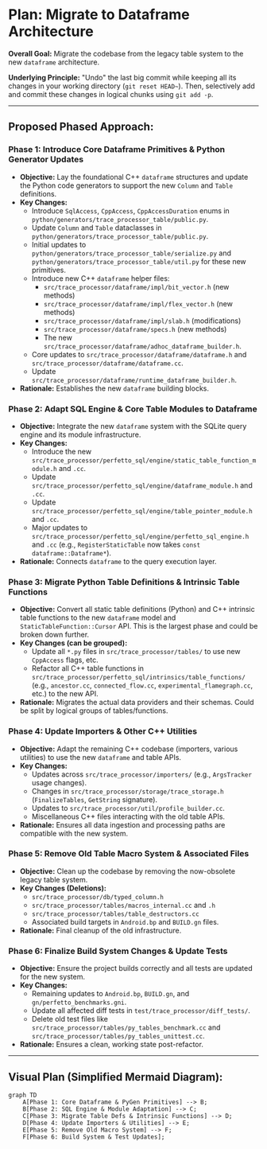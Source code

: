 # Plan: Migrate to Dataframe Architecture

**Overall Goal:** Migrate the codebase from the legacy table system to the new `dataframe` architecture.

**Underlying Principle:** "Undo" the last big commit while keeping all its changes in your working directory (`git reset HEAD~`). Then, selectively add and commit these changes in logical chunks using `git add -p`.

---

## Proposed Phased Approach:

### Phase 1: Introduce Core Dataframe Primitives & Python Generator Updates
*   **Objective:** Lay the foundational C++ `dataframe` structures and update the Python code generators to support the new `Column` and `Table` definitions.
*   **Key Changes:**
    *   Introduce `SqlAccess`, `CppAccess`, `CppAccessDuration` enums in `python/generators/trace_processor_table/public.py`.
    *   Update `Column` and `Table` dataclasses in `python/generators/trace_processor_table/public.py`.
    *   Initial updates to `python/generators/trace_processor_table/serialize.py` and `python/generators/trace_processor_table/util.py` for these new primitives.
    *   Introduce new C++ `dataframe` helper files:
        *   `src/trace_processor/dataframe/impl/bit_vector.h` (new methods)
        *   `src/trace_processor/dataframe/impl/flex_vector.h` (new methods)
        *   `src/trace_processor/dataframe/impl/slab.h` (modifications)
        *   `src/trace_processor/dataframe/specs.h` (new methods)
        *   The new `src/trace_processor/dataframe/adhoc_dataframe_builder.h`.
    *   Core updates to `src/trace_processor/dataframe/dataframe.h` and `src/trace_processor/dataframe/dataframe.cc`.
    *   Update `src/trace_processor/dataframe/runtime_dataframe_builder.h`.
*   **Rationale:** Establishes the new `dataframe` building blocks.

### Phase 2: Adapt SQL Engine & Core Table Modules to Dataframe
*   **Objective:** Integrate the new `dataframe` system with the SQLite query engine and its module infrastructure.
*   **Key Changes:**
    *   Introduce the new `src/trace_processor/perfetto_sql/engine/static_table_function_module.h` and `.cc`.
    *   Update `src/trace_processor/perfetto_sql/engine/dataframe_module.h` and `.cc`.
    *   Update `src/trace_processor/perfetto_sql/engine/table_pointer_module.h` and `.cc`.
    *   Major updates to `src/trace_processor/perfetto_sql/engine/perfetto_sql_engine.h` and `.cc` (e.g., `RegisterStaticTable` now takes `const dataframe::Dataframe*`).
*   **Rationale:** Connects `dataframe` to the query execution layer.

### Phase 3: Migrate Python Table Definitions & Intrinsic Table Functions
*   **Objective:** Convert all static table definitions (Python) and C++ intrinsic table functions to the new `dataframe` model and `StaticTableFunction::Cursor` API. This is the largest phase and could be broken down further.
*   **Key Changes (can be grouped):**
    *   Update all `*.py` files in `src/trace_processor/tables/` to use new `CppAccess` flags, etc.
    *   Refactor all C++ table functions in `src/trace_processor/perfetto_sql/intrinsics/table_functions/` (e.g., `ancestor.cc`, `connected_flow.cc`, `experimental_flamegraph.cc`, etc.) to the new API.
*   **Rationale:** Migrates the actual data providers and their schemas. Could be split by logical groups of tables/functions.

### Phase 4: Update Importers & Other C++ Utilities
*   **Objective:** Adapt the remaining C++ codebase (importers, various utilities) to use the new `dataframe` and table APIs.
*   **Key Changes:**
    *   Updates across `src/trace_processor/importers/` (e.g., `ArgsTracker` usage changes).
    *   Changes in `src/trace_processor/storage/trace_storage.h` (`FinalizeTables`, `GetString` signature).
    *   Updates to `src/trace_processor/util/profile_builder.cc`.
    *   Miscellaneous C++ files interacting with the old table APIs.
*   **Rationale:** Ensures all data ingestion and processing paths are compatible with the new system.

### Phase 5: Remove Old Table Macro System & Associated Files
*   **Objective:** Clean up the codebase by removing the now-obsolete legacy table system.
*   **Key Changes (Deletions):**
    *   `src/trace_processor/db/typed_column.h`
    *   `src/trace_processor/tables/macros_internal.cc` and `.h`
    *   `src/trace_processor/tables/table_destructors.cc`
    *   Associated build targets in `Android.bp` and `BUILD.gn` files.
*   **Rationale:** Final cleanup of the old infrastructure.

### Phase 6: Finalize Build System Changes & Update Tests
*   **Objective:** Ensure the project builds correctly and all tests are updated for the new system.
*   **Key Changes:**
    *   Remaining updates to `Android.bp`, `BUILD.gn`, and `gn/perfetto_benchmarks.gni`.
    *   Update all affected diff tests in `test/trace_processor/diff_tests/`.
    *   Delete old test files like `src/trace_processor/tables/py_tables_benchmark.cc` and `src/trace_processor/tables/py_tables_unittest.cc`.
*   **Rationale:** Ensures a clean, working state post-refactor.

---

## Visual Plan (Simplified Mermaid Diagram):

```mermaid
graph TD
    A[Phase 1: Core Dataframe & PyGen Primitives] --> B;
    B[Phase 2: SQL Engine & Module Adaptation] --> C;
    C[Phase 3: Migrate Table Defs & Intrinsic Functions] --> D;
    D[Phase 4: Update Importers & Utilities] --> E;
    E[Phase 5: Remove Old Macro System] --> F;
    F[Phase 6: Build System & Test Updates];